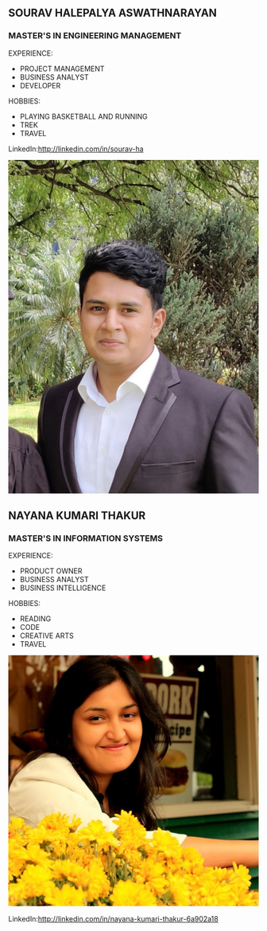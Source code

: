## SOURAV HALEPALYA ASWATHNARAYAN
### MASTER'S IN ENGINEERING MANAGEMENT

EXPERIENCE:
* PROJECT MANAGEMENT 
* BUSINESS ANALYST
* DEVELOPER

HOBBIES:
* PLAYING BASKETBALL AND RUNNING
* TREK
* TRAVEL

LinkedIn:http://linkedin.com/in/sourav-ha

![SOURAV](../images/sourav.jpg)


 ## NAYANA KUMARI THAKUR
### MASTER'S IN INFORMATION SYSTEMS
EXPERIENCE:
* PRODUCT OWNER
* BUSINESS ANALYST
* BUSINESS INTELLIGENCE

HOBBIES:
* READING
* CODE
* CREATIVE ARTS
* TRAVEL

 ![NAYANA](../images/nayana.jpg)
 
LinkedIn:http://linkedin.com/in/nayana-kumari-thakur-6a902a18


